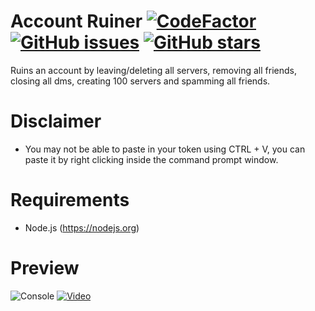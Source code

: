 # Account Ruiner [![CodeFactor](https://www.codefactor.io/repository/github/slow/account-ruiner/badge)](https://www.codefactor.io/repository/github/slow/account-ruiner) [![GitHub issues](https://img.shields.io/github/issues/slow/account-ruiner?style=flat)](https://github.com/slow/account-ruiner/issues) [![GitHub stars](https://img.shields.io/github/stars/slow/account-ruiner?style=flat)](https://github.com/slow/account-ruiner/stargazers)
Ruins an account by leaving/deleting all servers, removing all friends, closing all dms, creating 100 servers and spamming all friends.

# Disclaimer
- You may not be able to paste in your token using CTRL + V, you can paste it by right clicking inside the command prompt window.

# Requirements
- Node.js (https://nodejs.org)

# Preview 
![Console](https://media.wtf/13542976)
[![Video](https://i.imgur.com/QIaIekx.png)](https://youtu.be/IZCtaZzhb3s)

